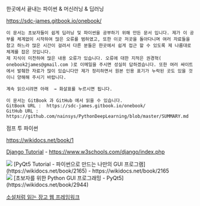 한곳에서 끝내는 파이썬 & 머신러닝 & 딥러닝

https://sdc-james.gitbook.io/onebook/

    이 문서는 초보자들이 쉽게 딥러닝 및 파이썬을 공부하기 위해 만든 문서 입니다. 제가 이 공부를 체계없이 시작하여 많은 오류를 범하였고, 또한 이곳 저곳을 돌아다니며 여러 자료들을 참고 하느라 많은 시간이 걸려서 다른 분들은 한곳에서 쉽게 접근 할 수 있도록 제 나름대로 체계를 잡은 것입니다. 
    제 지식이 미천하여 많은 내용 오류가 있습니다. 오류에 대한 지적은 권경혁( onebook2james@gmail.com )로 이메일을 주시면 성실히 답하겠습니다. 또한 여러 싸이트에서 발췌한 자료가 많이 있습니다만 제가 정리하면서 원본 인용 표기가 누락된 곳도 있을 것이니 양해해 주시기 바랍니다.
    
    계속 읽으시려면 아래  → 화살표를 누르시면 됩니다.
    
    이 문서는 GitBook 과 GitHub 에서 읽을 수 있습니다.
    GitBook URL :  https://sdc-james.gitbook.io/onebook/
    GitHub URL : https://github.com/nainsys/PythonDeepLearning/blob/master/SUMMARY.md


점프 투 파이썬

https://wikidocs.net/book/1

[Django Tutorial](https://www.w3schools.com/django/index.php) - https://www.w3schools.com/django/index.php

<img src="https://wikidocs.net/images//book/cover_2tGPBMt.png" >
[PyQt5 Tutorial - 파이썬으로 만드는 나만의 GUI 프로그램](https://wikidocs.net/book/2165) - https://wikidocs.net/book/2165

<br>
<img src="https://wikidocs.net/images//book/Qt_for_beginner-01.jpg" > [초보자를 위한 Python GUI 프로그래밍 - PyQt5](https://wikidocs.net/book/2944)


[소설처럼 읽는 장고 웹 프레임워크](https://wikidocs.net/book/16995) 

